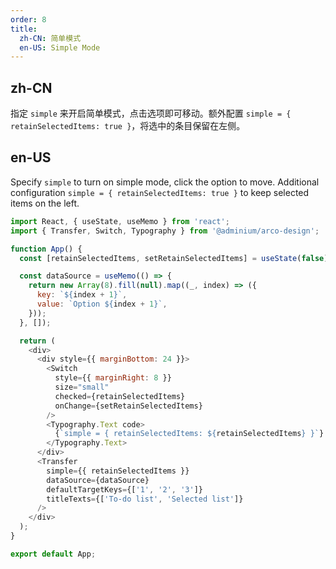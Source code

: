 ```yaml
---
order: 8
title:
  zh-CN: 简单模式
  en-US: Simple Mode
---
```


## zh-CN

指定 `simple` 来开启简单模式，点击选项即可移动。额外配置 `simple = { retainSelectedItems: true }`，将选中的条目保留在左侧。

## en-US

Specify `simple` to turn on simple mode, click the option to move. Additional configuration `simple = { retainSelectedItems: true }` to keep selected items on the left.

```js
import React, { useState, useMemo } from 'react';
import { Transfer, Switch, Typography } from '@adminium/arco-design';

function App() {
  const [retainSelectedItems, setRetainSelectedItems] = useState(false);

  const dataSource = useMemo(() => {
    return new Array(8).fill(null).map((_, index) => ({
      key: `${index + 1}`,
      value: `Option ${index + 1}`,
    }));
  }, []);

  return (
    <div>
      <div style={{ marginBottom: 24 }}>
        <Switch
          style={{ marginRight: 8 }}
          size="small"
          checked={retainSelectedItems}
          onChange={setRetainSelectedItems}
        />
        <Typography.Text code>
          {`simple = { retainSelectedItems: ${retainSelectedItems} }`}
        </Typography.Text>
      </div>
      <Transfer
        simple={{ retainSelectedItems }}
        dataSource={dataSource}
        defaultTargetKeys={['1', '2', '3']}
        titleTexts={['To-do list', 'Selected list']}
      />
    </div>
  );
}

export default App;
```
